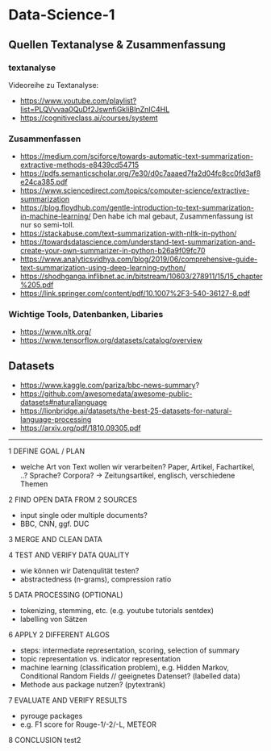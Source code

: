 # Data-Science-1


## Quellen Textanalyse & Zusammenfassung

### textanalyse
Videoreihe zu Textanalyse:
* https://www.youtube.com/playlist?list=PLQVvvaa0QuDf2JswnfiGkliBInZnIC4HL
* https://cognitiveclass.ai/courses/systemt

### Zusammenfassen
* https://medium.com/sciforce/towards-automatic-text-summarization-extractive-methods-e8439cd54715
* https://pdfs.semanticscholar.org/7e30/d0c7aaaed7fa2d04fc8cc0fd3af8e24ca385.pdf
* https://www.sciencedirect.com/topics/computer-science/extractive-summarization
* https://blog.floydhub.com/gentle-introduction-to-text-summarization-in-machine-learning/ Den habe ich mal gebaut, Zusammenfassung ist nur so semi-toll.
* https://stackabuse.com/text-summarization-with-nltk-in-python/
* https://towardsdatascience.com/understand-text-summarization-and-create-your-own-summarizer-in-python-b26a9f09fc70
* https://www.analyticsvidhya.com/blog/2019/06/comprehensive-guide-text-summarization-using-deep-learning-python/
* https://shodhganga.inflibnet.ac.in/bitstream/10603/278911/15/15_chapter%205.pdf
* https://link.springer.com/content/pdf/10.1007%2F3-540-36127-8.pdf

### Wichtige Tools, Datenbanken, Libaries
* https://www.nltk.org/
* https://www.tensorflow.org/datasets/catalog/overview

## Datasets
* https://www.kaggle.com/pariza/bbc-news-summary?
* https://github.com/awesomedata/awesome-public-datasets#naturallanguage
* https://lionbridge.ai/datasets/the-best-25-datasets-for-natural-language-processing
* https://arxiv.org/pdf/1810.09305.pdf
_________________________________________________________

1 DEFINE GOAL / PLAN
* welche Art von Text wollen wir verarbeiten? Paper, Artikel, Fachartikel, ..? Sprache? Corpora? 
-> Zeitungsartikel, englisch, verschiedene Themen

2 FIND OPEN DATA FROM 2 SOURCES
* input single oder multiple documents?
* BBC, CNN, ggf. DUC

3 MERGE AND CLEAN DATA 


4 TEST AND VERIFY DATA QUALITY
* wie können wir Datenqulität testen?
* abstractedness (n-grams), compression ratio 

5 DATA PROCESSING (OPTIONAL)
* tokenizing, stemming, etc. (e.g. youtube tutorials sentdex)
* labelling von Sätzen

6 APPLY 2 DIFFERENT ALGOS
* steps: intermediate representation, scoring, selection of summary
* topic representation vs. indicator representation
* machine learning (classification problem), e.g. Hidden Markov, Conditional Random Fields // geeignetes Datenset? (labelled data)
* Methode aus package nutzen? (pytextrank)

7 EVALUATE AND VERIFY RESULTS
* pyrouge packages
* e.g. F1 score for Rouge-1/-2/-L, METEOR


8 CONCLUSION
test2
